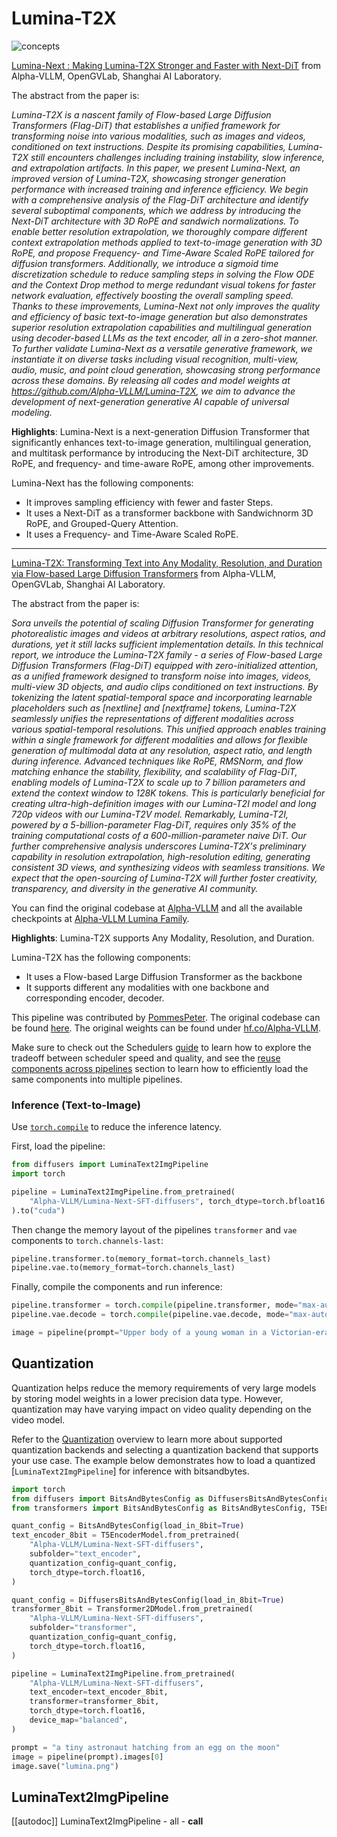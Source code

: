 <!--Copyright 2024 The HuggingFace Team. All rights reserved.

Licensed under the Apache License, Version 2.0 (the "License"); you may not use this file except in compliance with
the License. You may obtain a copy of the License at

http://www.apache.org/licenses/LICENSE-2.0

Unless required by applicable law or agreed to in writing, software distributed under the License is distributed on
an "AS IS" BASIS, WITHOUT WARRANTIES OR CONDITIONS OF ANY KIND, either express or implied. See the License for the
specific language governing permissions and limitations under the License.
-->

# Lumina-T2X
![concepts](https://github.com/Alpha-VLLM/Lumina-T2X/assets/54879512/9f52eabb-07dc-4881-8257-6d8a5f2a0a5a)

[Lumina-Next : Making Lumina-T2X Stronger and Faster with Next-DiT](https://github.com/Alpha-VLLM/Lumina-T2X/blob/main/assets/lumina-next.pdf) from Alpha-VLLM, OpenGVLab, Shanghai AI Laboratory.

The abstract from the paper is:

*Lumina-T2X is a nascent family of Flow-based Large Diffusion Transformers (Flag-DiT) that establishes a unified framework for transforming noise into various modalities, such as images and videos, conditioned on text instructions. Despite its promising capabilities, Lumina-T2X still encounters challenges including training instability, slow inference, and extrapolation artifacts. In this paper, we present Lumina-Next, an improved version of Lumina-T2X, showcasing stronger generation performance with increased training and inference efficiency. We begin with a comprehensive analysis of the Flag-DiT architecture and identify several suboptimal components, which we address by introducing the Next-DiT architecture with 3D RoPE and sandwich normalizations. To enable better resolution extrapolation, we thoroughly compare different context extrapolation methods applied to text-to-image generation with 3D RoPE, and propose Frequency- and Time-Aware Scaled RoPE tailored for diffusion transformers. Additionally, we introduce a sigmoid time discretization schedule to reduce sampling steps in solving the Flow ODE and the Context Drop method to merge redundant visual tokens for faster network evaluation, effectively boosting the overall sampling speed. Thanks to these improvements, Lumina-Next not only improves the quality and efficiency of basic text-to-image generation but also demonstrates superior resolution extrapolation capabilities and multilingual generation using decoder-based LLMs as the text encoder, all in a zero-shot manner. To further validate Lumina-Next as a versatile generative framework, we instantiate it on diverse tasks including visual recognition, multi-view, audio, music, and point cloud generation, showcasing strong performance across these domains. By releasing all codes and model weights at https://github.com/Alpha-VLLM/Lumina-T2X, we aim to advance the development of next-generation generative AI capable of universal modeling.*

**Highlights**: Lumina-Next is a next-generation Diffusion Transformer that significantly enhances text-to-image generation, multilingual generation, and multitask performance by introducing the Next-DiT architecture, 3D RoPE, and frequency- and time-aware RoPE, among other improvements.

Lumina-Next has the following components:
* It improves sampling efficiency with fewer and faster Steps.
* It uses a Next-DiT as a transformer backbone with Sandwichnorm 3D RoPE, and Grouped-Query Attention.
* It uses a Frequency- and Time-Aware Scaled RoPE.

---

[Lumina-T2X: Transforming Text into Any Modality, Resolution, and Duration via Flow-based Large Diffusion Transformers](https://arxiv.org/abs/2405.05945) from Alpha-VLLM, OpenGVLab, Shanghai AI Laboratory.

The abstract from the paper is:

*Sora unveils the potential of scaling Diffusion Transformer for generating photorealistic images and videos at arbitrary resolutions, aspect ratios, and durations, yet it still lacks sufficient implementation details. In this technical report, we introduce the Lumina-T2X family - a series of Flow-based Large Diffusion Transformers (Flag-DiT) equipped with zero-initialized attention, as a unified framework designed to transform noise into images, videos, multi-view 3D objects, and audio clips conditioned on text instructions. By tokenizing the latent spatial-temporal space and incorporating learnable placeholders such as [nextline] and [nextframe] tokens, Lumina-T2X seamlessly unifies the representations of different modalities across various spatial-temporal resolutions. This unified approach enables training within a single framework for different modalities and allows for flexible generation of multimodal data at any resolution, aspect ratio, and length during inference. Advanced techniques like RoPE, RMSNorm, and flow matching enhance the stability, flexibility, and scalability of Flag-DiT, enabling models of Lumina-T2X to scale up to 7 billion parameters and extend the context window to 128K tokens. This is particularly beneficial for creating ultra-high-definition images with our Lumina-T2I model and long 720p videos with our Lumina-T2V model. Remarkably, Lumina-T2I, powered by a 5-billion-parameter Flag-DiT, requires only 35% of the training computational costs of a 600-million-parameter naive DiT. Our further comprehensive analysis underscores Lumina-T2X's preliminary capability in resolution extrapolation, high-resolution editing, generating consistent 3D views, and synthesizing videos with seamless transitions. We expect that the open-sourcing of Lumina-T2X will further foster creativity, transparency, and diversity in the generative AI community.*


You can find the original codebase at [Alpha-VLLM](https://github.com/Alpha-VLLM/Lumina-T2X) and all the available checkpoints at [Alpha-VLLM Lumina Family](https://huggingface.co/collections/Alpha-VLLM/lumina-family-66423205bedb81171fd0644b).

**Highlights**: Lumina-T2X supports Any Modality, Resolution, and Duration.

Lumina-T2X has the following components:
* It uses a Flow-based Large Diffusion Transformer as the backbone
* It supports different any modalities with one backbone and corresponding encoder, decoder.

This pipeline was contributed by [PommesPeter](https://github.com/PommesPeter). The original codebase can be found [here](https://github.com/Alpha-VLLM/Lumina-T2X). The original weights can be found under [hf.co/Alpha-VLLM](https://huggingface.co/Alpha-VLLM).

<Tip>

Make sure to check out the Schedulers [guide](../../using-diffusers/schedulers) to learn how to explore the tradeoff between scheduler speed and quality, and see the [reuse components across pipelines](../../using-diffusers/loading.md#reuse-a-pipeline) section to learn how to efficiently load the same components into multiple pipelines.

</Tip>

### Inference (Text-to-Image)

Use [`torch.compile`](https://huggingface.co/docs/diffusers/main/en/tutorials/fast_diffusion#torchcompile) to reduce the inference latency.

First, load the pipeline:

```python
from diffusers import LuminaText2ImgPipeline
import torch

pipeline = LuminaText2ImgPipeline.from_pretrained(
	"Alpha-VLLM/Lumina-Next-SFT-diffusers", torch_dtype=torch.bfloat16
).to("cuda")
```

Then change the memory layout of the pipelines `transformer` and `vae` components to `torch.channels-last`:

```python
pipeline.transformer.to(memory_format=torch.channels_last)
pipeline.vae.to(memory_format=torch.channels_last)
```

Finally, compile the components and run inference:

```python
pipeline.transformer = torch.compile(pipeline.transformer, mode="max-autotune", fullgraph=True)
pipeline.vae.decode = torch.compile(pipeline.vae.decode, mode="max-autotune", fullgraph=True)

image = pipeline(prompt="Upper body of a young woman in a Victorian-era outfit with brass goggles and leather straps. Background shows an industrial revolution cityscape with smoky skies and tall, metal structures").images[0]
```

## Quantization

Quantization helps reduce the memory requirements of very large models by storing model weights in a lower precision data type. However, quantization may have varying impact on video quality depending on the video model.

Refer to the [Quantization](../../quantization/overview) overview to learn more about supported quantization backends and selecting a quantization backend that supports your use case. The example below demonstrates how to load a quantized [`LuminaText2ImgPipeline`] for inference with bitsandbytes.

```py
import torch
from diffusers import BitsAndBytesConfig as DiffusersBitsAndBytesConfig, Transformer2DModel, LuminaText2ImgPipeline
from transformers import BitsAndBytesConfig as BitsAndBytesConfig, T5EncoderModel

quant_config = BitsAndBytesConfig(load_in_8bit=True)
text_encoder_8bit = T5EncoderModel.from_pretrained(
    "Alpha-VLLM/Lumina-Next-SFT-diffusers",
    subfolder="text_encoder",
    quantization_config=quant_config,
    torch_dtype=torch.float16,
)

quant_config = DiffusersBitsAndBytesConfig(load_in_8bit=True)
transformer_8bit = Transformer2DModel.from_pretrained(
    "Alpha-VLLM/Lumina-Next-SFT-diffusers",
    subfolder="transformer",
    quantization_config=quant_config,
    torch_dtype=torch.float16,
)

pipeline = LuminaText2ImgPipeline.from_pretrained(
    "Alpha-VLLM/Lumina-Next-SFT-diffusers",
    text_encoder=text_encoder_8bit,
    transformer=transformer_8bit,
    torch_dtype=torch.float16,
    device_map="balanced",
)

prompt = "a tiny astronaut hatching from an egg on the moon"
image = pipeline(prompt).images[0]
image.save("lumina.png")
```

## LuminaText2ImgPipeline

[[autodoc]] LuminaText2ImgPipeline
	- all
	- __call__

